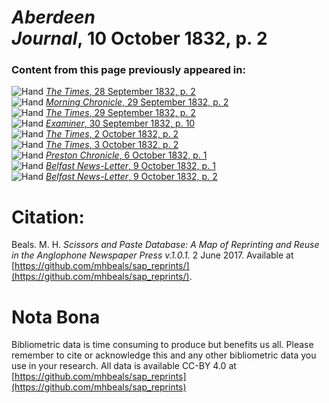 # *Aberdeen Journal*, 10 October 1832, p. 2  
  
### Content from this page previously appeared in:  
![Hand](http://scissorsandpaste.net/wp-content/uploads/2017/06/smallhandpointer.png) [*The Times*, 28 September 1832, p. 2](https://mhbeals.github.io/sap_html/The-Times/The-Times-28-September-1832-p-2)  
![Hand](http://scissorsandpaste.net/wp-content/uploads/2017/06/smallhandpointer.png) [*Morning Chronicle*, 29 September 1832, p. 2](https://mhbeals.github.io/sap_html/Morning-Chronicle/Morning-Chronicle-29-September-1832-p-2)  
![Hand](http://scissorsandpaste.net/wp-content/uploads/2017/06/smallhandpointer.png) [*The Times*, 29 September 1832, p. 2](https://mhbeals.github.io/sap_html/The-Times/The-Times-29-September-1832-p-2)  
![Hand](http://scissorsandpaste.net/wp-content/uploads/2017/06/smallhandpointer.png) [*Examiner*, 30 September 1832, p. 10](https://mhbeals.github.io/sap_html/Examiner/Examiner-30-September-1832-p-10)  
![Hand](http://scissorsandpaste.net/wp-content/uploads/2017/06/smallhandpointer.png) [*The Times*, 2 October 1832, p. 2](https://mhbeals.github.io/sap_html/The-Times/The-Times-2-October-1832-p-2)  
![Hand](http://scissorsandpaste.net/wp-content/uploads/2017/06/smallhandpointer.png) [*The Times*, 3 October 1832, p. 2](https://mhbeals.github.io/sap_html/The-Times/The-Times-3-October-1832-p-2)  
![Hand](http://scissorsandpaste.net/wp-content/uploads/2017/06/smallhandpointer.png) [*Preston Chronicle*, 6 October 1832, p. 1](https://mhbeals.github.io/sap_html/Preston-Chronicle/Preston-Chronicle-6-October-1832-p-1)  
![Hand](http://scissorsandpaste.net/wp-content/uploads/2017/06/smallhandpointer.png) [*Belfast News-Letter*, 9 October 1832, p. 1](https://mhbeals.github.io/sap_html/Belfast-News-Letter/Belfast-News-Letter-9-October-1832-p-1)  
![Hand](http://scissorsandpaste.net/wp-content/uploads/2017/06/smallhandpointer.png) [*Belfast News-Letter*, 9 October 1832, p. 2](https://mhbeals.github.io/sap_html/Belfast-News-Letter/Belfast-News-Letter-9-October-1832-p-2)  


# Citation: 

Beals. M. H. *Scissors and Paste Database: A Map of Reprinting and Reuse in the Anglophone Newspaper Press v.1.0.1.* 2 June 2017. Available at [https://github.com/mhbeals/sap_reprints/](https://github.com/mhbeals/sap_reprints/). 

# Nota Bona

Bibliometric data is time consuming to produce but benefits us all. Please remember to cite or acknowledge this and any other bibliometric data you use in your research. All data is available CC-BY 4.0 at [https://github.com/mhbeals/sap_reprints](https://github.com/mhbeals/sap_reprints)